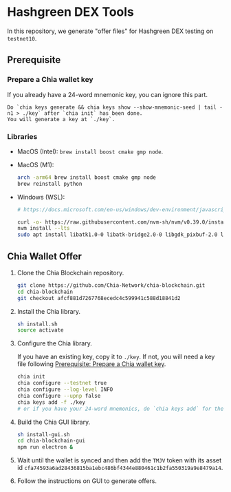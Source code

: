 # Hashgreen DEX Tools

In this repository, we generate "offer files" for Hashgreen DEX testing on `testnet10`. 

## Prerequisite

### Prepare a Chia wallet key

If you already have a 24-word mnemonic key, you can ignore this part.

    Do `chia keys generate && chia keys show --show-mnemonic-seed | tail -n1 > ./key` after `chia init` has been done.
    You will generate a key at `./key`.

### Libraries
- MacOS (Intel): `brew install boost cmake gmp node`.
- MacOS (M1): 

    ```bash
    arch -arm64 brew install boost cmake gmp node
    brew reinstall python
    ```

- Windows (WSL):

    ```bash
    # https://docs.microsoft.com/en-us/windows/dev-environment/javascript/nodejs-on-wsl

    curl -o- https://raw.githubusercontent.com/nvm-sh/nvm/v0.39.0/install.sh | bash
    nvm install --lts
    sudo apt install libatk1.0-0 libatk-bridge2.0-0 libgdk_pixbuf-2.0 libgtk2.0-0 libgtk-3-0 libgbm1
    ```

## Chia Wallet Offer

1. Clone the Chia Blockchain repository.

    ```bash
    git clone https://github.com/Chia-Network/chia-blockchain.git
    cd chia-blockchain
    git checkout afcf881d7267768ecedc4c599941c588d18841d2
    ```

2. Install the Chia library.
    
    ```bash
    sh install.sh
    source activate
    ```

3. Configure the Chia library.

    If you have an existing key, copy it to `./key`. 
    If not, you will need a key file following [Prerequisite: Prepare a Chia wallet key](#prepare-a-chia-wallet-key).
    
    ```bash    
    chia init
    chia configure --testnet true
    chia configure --log-level INFO
    chia configure --upnp false
    chia keys add -f ./key
    # or if you have your 24-word mnemonics, do `chia keys add` for the prompt
    ```

4. Build the Chia GUI library.

    ```bash
    sh install-gui.sh
    cd chia-blockchain-gui
    npm run electron &
    ```

5. Wait until the wallet is synced and then add the `TMJV` token with its asset id `cfa74593a6ad28436815ba1ebc486bf4344e880461c1b2fa550319a9e8479a14`.

6. Follow the instructions on GUI to generate offers.

